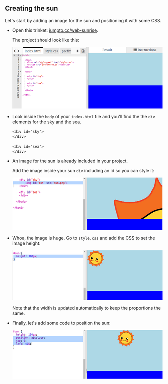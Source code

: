 ## Creating the sun

Let's start by adding an image for the sun and positioning it with some CSS.



+ Open this trinket: <a href="http://jumpto.cc/web-sunrise" target="_blank">jumpto.cc/web-sunrise</a>. 

    The project should look like this:

	![screenshot](images/sunrise-starter.png)

+ Look inside the `body` of your `index.html` file and you'll find the the `div` elements for the sky and the sea.

    ```
    <div id="sky">
    </div>
    
    <div id="sea">
    </div>
    ```

+ An image for the sun is already included in your project. 

    Add the image inside your sun `div` including an id so you can style it:

    ![screenshot](images/sunrise-sun-image.png)

+ Whoa, the image is huge. Go to `style.css` and add the CSS to set the image height:

    ![screenshot](images/sunrise-sun-height.png)

    Note that the width is updated automatically to keep the proportions the same. 

+ Finally, let's add some code to position the sun:

    ![screenshot](images/sunrise-sun-position.png)




